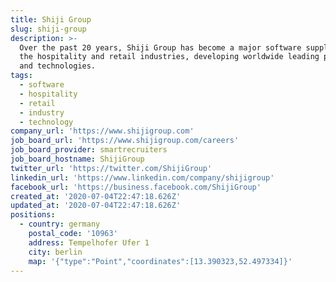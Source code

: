 ```yaml
---
title: Shiji Group
slug: shiji-group
description: >-
  Over the past 20 years, Shiji Group has become a major software supplier in
  the hospitality and retail industries, developing worldwide leading products
  and technologies.
tags:
  - software
  - hospitality
  - retail
  - industry
  - technology
company_url: 'https://www.shijigroup.com'
job_board_url: 'https://www.shijigroup.com/careers'
job_board_provider: smartrecruiters
job_board_hostname: ShijiGroup
twitter_url: 'https://twitter.com/ShijiGroup'
linkedin_url: 'https://www.linkedin.com/company/shijigroup'
facebook_url: 'https://business.facebook.com/ShijiGroup'
created_at: '2020-07-04T22:47:18.626Z'
updated_at: '2020-07-04T22:47:18.626Z'
positions:
  - country: germany
    postal_code: '10963'
    address: Tempelhofer Ufer 1
    city: berlin
    map: '{"type":"Point","coordinates":[13.390323,52.497334]}'
---
```

